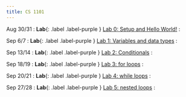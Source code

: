 ```yaml
---
title: CS 1101
---
```


Aug 30/31
: **Lab**{: .label .label-purple } 
[Lab 0: Setup and Hello World!](labs/0/spec)
:  

Sep 6/7
: **Lab**{: .label .label-purple } 
[Lab 1: Variables and data types](labs/1/spec)
:  

Sep 13/14
: **Lab**{: .label .label-purple } 
[Lab 2: Conditionals](labs/2/spec)
:  

Sep 18/19
: **Lab**{: .label .label-purple } 
[Lab 3: for loops](labs/3/spec)
:  

Sep 20/21
: **Lab**{: .label .label-purple } 
[Lab 4: while loops](labs/4/spec)
:  

Sep 27/28
: **Lab**{: .label .label-purple } 
[Lab 5: nested loops](labs/5/spec)
:  

